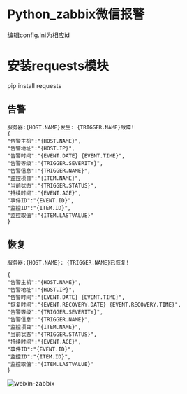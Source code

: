 # Python_zabbix微信报警

编辑config.ini为相应id

# 安装requests模块
pip install requests


## 告警
```
服务器:{HOST.NAME}发生: {TRIGGER.NAME}故障!
{
"告警主机":"{HOST.NAME}",
"告警地址":"{HOST.IP}",
"告警时间":"{EVENT.DATE} {EVENT.TIME}",
"告警等级":"{TRIGGER.SEVERITY}",
"告警信息":"{TRIGGER.NAME}",
"监控项目":"{ITEM.NAME}",
"当前状态":"{TRIGGER.STATUS}",
"持续时间":"{EVENT.AGE}",
"事件ID":"{EVENT.ID}",
"监控ID":"{ITEM.ID}",
"监控取值":"{ITEM.LASTVALUE}"
}
```

## 恢复
```
服务器:{HOST.NAME}: {TRIGGER.NAME}已恢复!

{
"告警主机":"{HOST.NAME}",
"告警地址":"{HOST.IP}",
"告警时间":"{EVENT.DATE} {EVENT.TIME}",
"恢复时间":"{EVENT.RECOVERY.DATE} {EVENT.RECOVERY.TIME}",
"告警等级":"{TRIGGER.SEVERITY}",
"告警信息":"{TRIGGER.NAME}",
"监控项目":"{ITEM.NAME}",
"当前状态":"{TRIGGER.STATUS}",
"持续时间":"{EVENT.AGE}",
"事件ID":"{EVENT.ID}",
"监控ID":"{ITEM.ID}",
"监控取值":"{ITEM.LASTVALUE}"
}
```
![weixin-zabbix](https://github.com/kalivim/zabbix_weixin_python/raw/master/zabbix.png)
